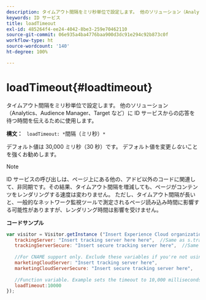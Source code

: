 ```yaml
---
description: タイムアウト間隔をミリ秒単位で設定します。 他のソリューション（Analytics、Audience Manager、Target など）に ID サービスからの応答を待つ時間を伝えるために使用します。
keywords: ID サービス
title: loadTimeout
exl-id: 485264f4-ee24-4042-8be3-259e70462110
source-git-commit: 06e935a4ba4776baa900d3dc91e294c92b873c0f
workflow-type: ht
source-wordcount: '140'
ht-degree: 100%

---
```


# loadTimeout{#loadtimeout}

タイムアウト間隔をミリ秒単位で設定します。 他のソリューション（Analytics、Audience Manager、Target など）に ID サービスからの応答を待つ時間を伝えるために使用します。

**構文：** ` loadTimeout: *`間隔（ミリ秒）`*`

デフォルト値は 30,000 ミリ秒（30 秒）です。 デフォルト値を変更&#x200B;*しない*&#x200B;ことを強くお勧めします。

>[!NOTE]
>
>ID サービスの呼び出しは、ページ上にある他の、アドビ以外のコードに関連して、非同期です。その結果、タイムアウト間隔を増減しても、ページがコンテンツをレンダリングする速度は変わりません。 ただし、タイムアウト間隔が長いと、一般的なネットワーク監視ツールで測定されるページ読み込み時間に影響する可能性がありますが、レンダリング時間は影響を受けません。

**コードサンプル**

```js
var visitor = Visitor.getInstance ("Insert Experience Cloud organization ID here",{ 
   trackingServer: "Insert tracking server here here",  //Same as s.trackingServer 
   trackingServerSecure: "Insert secure tracking server here",  //Same as s.trackingServerSecure 
 
   //For CNAME support only. Exclude these variables if you're not using CNAME 
   marketingCloudServer: "Insert tracking server here", 
   marketingCloudServerSecure: "Insert secure tracking server here", 
 
   //Function variable. Example sets the timeout to 10,000 milliseconds (10 seconds). 
   loadTimeout:10000 
});
```
